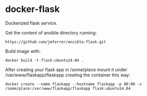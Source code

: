 # docker-flask
Dockerized flask service.

Get the content of ansible directory running:
```
https://github.com/jmferrer/ansible-flask.git
```

Build image with:
```
docker build -t flask:ubuntu14.04 .
```

After creating your flask app in /some/place mount it under /var/www/flaskapp/flaskapp creating the container this way:
```
docker create --name flaskapp --hostname flaskapp -p 80:80 -v /some/place:/var/www/flaskapp/flaskapp flask:ubuntu14.04
```
